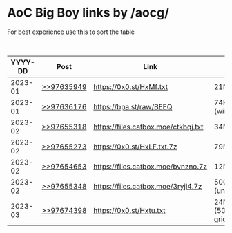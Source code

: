 # AoC Big Boy links by /aocg/

For best experience use [this](https://github.com/Mottie/GitHub-userscripts/wiki/GitHub-sort-content) to sort the table

<br>
<table>
  <thead>
    <tr>
      <th>YYYY-DD</th>
      <th>Post</th>
      <th>Link</th>
      <th>Size</th>
      <th>Silver</th>
      <th>Gold</th>
    </tr>
  </thead>

  <tbody>
    <tr>
      <td>2023-01</td>
      <td><a href="https://boards.4channel.org/g/thread/97631113/#q97635949">>>97635949</a></td>
      <td><a href="https://0x0.st/HxMf.txt">https://0x0.st/HxMf.txt</a></td>
      <td>21M</td>
      <td>55022487</td>
      <td>55015199</td>
    </tr>
    <tr>
      <td>2023-01</td>
      <td><a href="https://boards.4channel.org/g/thread/97631113/#q97636176">>>97636176</a></td>
      <td><a href="https://bpa.st/raw/BEEQ">https://bpa.st/raw/BEEQ</a></td>
      <td>74K (wiiiiide)</td>
      <td>231</td>
      <td>229</td>
    </tr>
    <tr>
      <td>2023-02</td>
      <td><a href="https://boards.4channel.org/g/thread/97654751#p97655318">>>97655318</a></td>
      <td><a href="https://files.catbox.moe/ctkbqj.txt">https://files.catbox.moe/ctkbqj.txt</a></td>
      <td>34M</td>
      <td>5080</td>
      <td>15913360</td>
    </tr>
    <tr>
      <td>2023-02</td>
      <td><a href="https://boards.4channel.org/g/thread/97654751/#q97655273">>>97655273</a></td>
      <td><a href="https://0x0.st/HxLF.txt.7z">https://0x0.st/HxLF.txt.7z</a></td>
      <td>79M</td>
      <td>71327370192</td>
      <td>2221048073</td>
    </tr>
    <tr>
      <td>2023-02</td>
      <td><a href="https://boards.4channel.org/g/thread/97648857/#q97654653">>>97654653</a></td>
      <td><a href="https://files.catbox.moe/bvnzno.7z">https://files.catbox.moe/bvnzno.7z</a></td>
      <td>12M</td>
      <td>71327370192</td>
      <td>2221048073</td>
    </tr>
    <tr>
      <td>2023-02</td>
      <td><a href="https://boards.4channel.org/g/thread/97654751/#q97655348">>>97655348</a></td>
      <td><a href="https://files.catbox.moe/3ryjl4.7z">https://files.catbox.moe/3ryjl4.7z</a></td>
      <td>500M (unpacked)</td>
      <td>1015650580002</td>
      <td>17780992265</td>
    </tr>
    <tr>
      <td>2023-03</td>
      <td><a href="https://boards.4channel.org/g/thread/97674373#p97674398">>>97674398</a></td>
      <td><a href="https://0x0.st/Hxtu.txt">https://0x0.st/Hxtu.txt</a></td>
      <td>24M (5000x5000 grid)</td>
      <td>258006204</td>
      <td>17158526595</td>
    </tr>
  </tbody>
</table>
